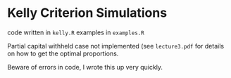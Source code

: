 # Kelly Criterion Simulations

code written in `kelly.R` 
examples in `examples.R`

Partial capital withheld case not implemented (see `lecture3.pdf` for details on how to get the optimal proportions.

Beware of errors in code, I wrote this up very quickly.
